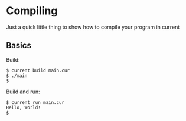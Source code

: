 # Compiling
Just a quick little thing to show how to compile your program in current

## Basics
Build:
```console
$ current build main.cur
$ ./main
$
```

Build and run:
```console
$ current run main.cur
Hello, World!
$
```
